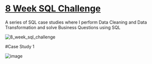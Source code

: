 # [8 Week SQL Challenge](https://8weeksqlchallenge.com/getting-started/)

A series of SQL case studies where I perform Data Cleaning and Data Transformation and solve Business Questions using SQL

![8_week_sql_challenge](https://user-images.githubusercontent.com/72626506/137973764-da48f843-2d0c-4599-9f6b-21f4e516f092.JPG)

#Case Study 1

![image](https://user-images.githubusercontent.com/72626506/137975642-ad337f1b-6d58-4a3a-b6ba-28517fcd366d.png)
